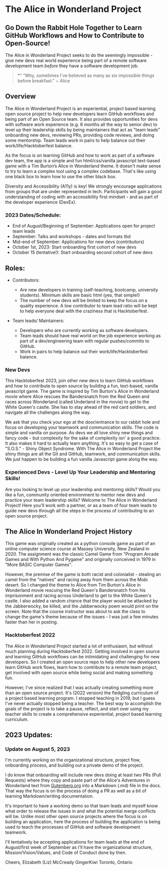 # The Alice in Wonderland Project

## Go Down the Rabbit Hole Together to Learn GitHub Workflows and How to Contribute to Open-Source!

The Alice in Wonderland Project seeks to do the seemingly impossible - give new devs real world experience being part of a remote software development team *before* they have a software development job. 

>*"
“Why, sometimes I've believed as many as six impossible things before breakfast.” ~ Alice

## Overview

The Alice in Wonderland Project is an experiential, project based learning open source project to help new developers learn GitHub workflows and being part of an Open Source team. It also provides opportunities for devs with software work experience (e.g. 6 months all the way to senior dev) to level up their leadership skills by being maintainers that act as "team leads" onboarding new devs, reviewing PRs, providing code reviews, and doing some mentorship. Team leads work in pairs to help balance out their work/life/Hacktoberfest balance.

As the focus is on learning GitHub and how to work as part of a software dev team, the app is a simple and fun html/css/vanilla javascript text-based game with a Tim Burton’s Alice in Wonderland theme. It doesn't make sense to try to learn a complex tool using a complex codebase. That's like using one black box to learn how to use the other black box.

Diversity and Accessibility (A11y) is key! We strongly encourage applications from groups that are under represented in tech. Participants will gain a good understanding of coding with an accessibility first mindset - and as part of the developer experience (DevEx). 

### 2023 Dates/Schedule:

- End of August/Beginning of September: Applications open for project team leads
- September: Talks and workshops - dates and formats tbd
- Mid-end of September: Applications for new devs (contributors)
- October 1st, 2023: Start onboarding first cohort of new devs
- October 15 (tentative!): Start onboarding second cohort of new devs

## Roles:

- Contributors:
  - Are new developers in training (self-teaching, bootcamp, university students). Minimum skills are basic html (yes, that simple!)
  - The number of new devs will be limited to keep the focus on a quality experience. A low contributor to team lead ratio will be kept to help everyone deal with the craziness that is Hacktoberfest. 
 
    
- Team leads/ Maintainers:
  - Developers who are currently working as software developers.
  - Team leads should have real world on the job experience working as part of a dev/engineering team with regular pushes/commits to GitHub.
  - Work in pairs to help balance out their work/life/Hacktoberfest balance.

### New Devs

This Hacktoberfest 2023, join other new devs to learn GitHub workflows and how to contribute to open source by building a fun, text-based, vanilla javascript game. The game is inspired by Tim Burton's Alice in Wonderland movie where Alice rescues the Bandersnatch from the Red Queen and races across Wonderland (called Underland in the movie) to get to the White Queen's castle. She has to stay ahead of the red card soldiers, and navigate all the challenges along the way.

We ask that you check your ego at the door/entrance to our rabbit hole and focus on developing your teamwork and communication skills. The code is simple and vanilla on purpose. As devs we all love shiny new things and fancy code - but complexity for the sake of complexity isn' a good practice. It also makes it hard to actually learn anything. It's so easy to get a case of "S.O.S." - Shiny Object Syndrome. With The Alice in Wonderland Project the shiny things are all the Git and GitHub, teamwork, and communication skills. We just happen to be building a fun vanilla Javascript game along the way.

### Experienced Devs - Level Up Your Leadership and Mentoring Skills!

Are you looking to level up your leadership and mentoring skills? Would you like a fun, community oriented environment to mentor new devs and practice your team leadership skills? Welcome to The Alice in Wonderland Project! Here you'll work with a partner, or as a team of four team leads to guide new devs through all the steps in the process of contributing to an open source project.

## The Alice In Wonderland Project History

This game was originally created as a python console game as part of an online computer science course at Massey University, New Zealand in 2020.  The assignment was the classic Camel Game from "Program Arcade Games and With Python And Pygame" and originally conceived in 1979 in "More BASIC Computer Games".

However, the premise of the game is both racist and colonialist - stealing an camel from the "natives" and racing away from them across the Mobi desert. So I changed the theme to Alice from Tim Burton's Alice in Wonderland movie rescuing the Red Queen's Bandersnatch from his imprisonment and racing across Underland to get to the White Queen's castle. I also added a random chance that the player would be attacked by the Jabberwocky, be killed, and the Jabberwocky poem would print on the screen. Note that the course instructor was about to ask the class to change the game's theme because of the issues - I was just a few minutes faster than her in posting.

### Hacktoberfest 2022

The Alice in Wonderland Project started a lot of enthusiasm, but without much planning during Hacktoberfest 2022. Getting involved in open source and learning GitHub workflows can be intimidating and challenging for new developers. So I created an open source repo to help other new developers learn GitHub work flows, learn how to contribute to a remote team project, get involved with open source while being social and making something fun.

However, I've since realized that I was actually creating something more than an open source project. It's (2022 version) the fledgling curriculum of a project based learning program. I stopped teaching in 2019, but I guess I've never actually stopped being a teacher. The best way to accomplish the goals of the project is to take a pause, reflect, and start over using my teacher skills to create a comprehensive experiential, project based learning curriculum.

## 2023 Updates:

### Update on August 5, 2023

I'm currently working on the organizational structure, project flow, onboarding process, and building out a private demo of the project.

I do know that onboarding will include new devs doing at least two PRs (Pull Requests) where they copy and paste part of the Alice's Adventures in Wonderland text from [Gutenberg.org](http://gutenberg.org/) into a Markdown (.md) file in the docs. That way the focus is on the process of doing a PR as well as a bit of learning Markdown/writing documentation.

It's important to have a working demo so that team leads and myself know what order to release the issues in and what the potential merge conflicts will be. Unlike most other open source projects where the focus is on building an application, here the process of building the application is being used to teach the processes of GitHub and software development teamwork.

I'll tentatively be accepting applications for team leads at the end of August/first week of September as I'll have the organizational structure, Mission/Vision/Values, and Code of Conduct done by then.

Cheers,
Elizabeth (Liz) McCready
GingerKiwi
Toronto, Ontario
